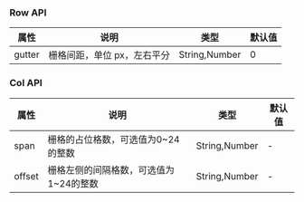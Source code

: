 ### Row API
| 属性     | 说明              | 类型            | 默认值 |
|--------|-----------------|---------------|-----|
| gutter | 栅格间距，单位 px，左右平分 | String,Number | 0   |
### Col API
| 属性     | 说明                    | 类型            | 默认值 |
|--------|-----------------------|---------------|-----|
| span   | 栅格的占位格数，可选值为0~24的整数   | String,Number | -   |
| offset | 栅格左侧的间隔格数，可选值为1~24的整数 | String,Number | -   |